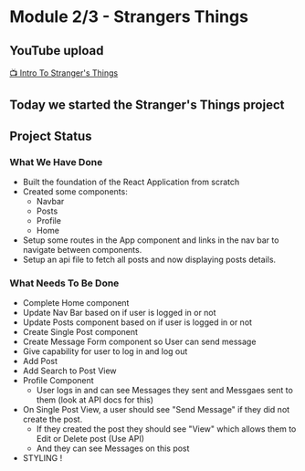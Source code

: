 # Module 2/3 - Strangers Things

## YouTube upload

[📺 Intro To Stranger's Things](https://youtu.be/OYIgWXNKkgc)

## Today we started the Stranger's Things project

## Project Status

### What We Have Done

- Built the foundation of the React Application from scratch
- Created some components:
  - Navbar
  - Posts
  - Profile
  - Home
- Setup some routes in the App component and links in the nav bar to navigate between components.
- Setup an api file to fetch all posts and now displaying posts details.

### What Needs To Be Done

- Complete Home component
- Update Nav Bar based on if user is logged in or not
- Update Posts component based on if user is logged in or not
- Create Single Post component
- Create Message Form component so User can send message
- Give capability for user to log in and log out
- Add Post
- Add Search to Post View
- Profile Component
  - User logs in and can see Messages they sent and Messgaes sent to them (look at API docs for this)
- On Single Post View, a user should see "Send Message" if they did not create the post.
  - If they created the post they should see "View" which allows them to Edit or Delete post (Use API)
  - And they can see Messages on this post
- STYLING !
